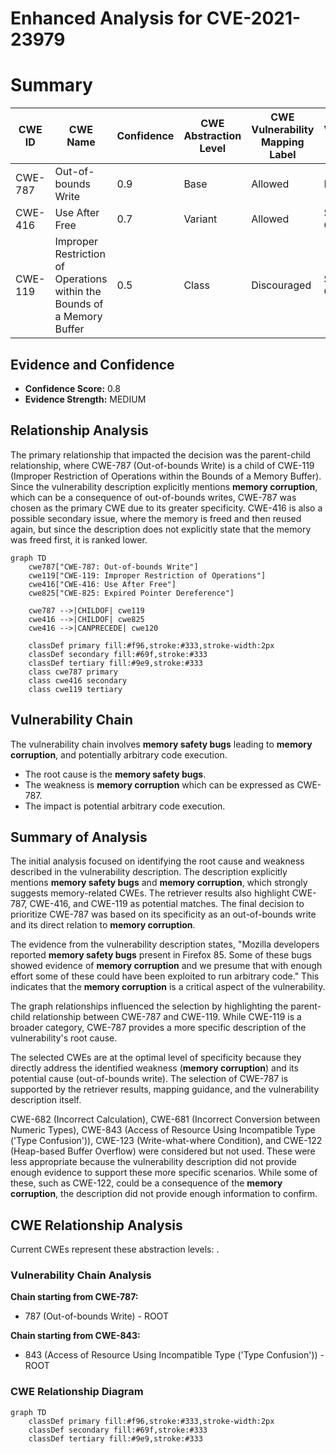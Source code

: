 # Enhanced Analysis for CVE-2021-23979

# Summary
| CWE ID | CWE Name | Confidence | CWE Abstraction Level | CWE Vulnerability Mapping Label | CWE-Vulnerability Mapping Notes |
|---|---|---|---|---|---|
| CWE-787 | Out-of-bounds Write | 0.9 | Base | Allowed | Primary CWE |
| CWE-416 | Use After Free | 0.7 | Variant | Allowed | Secondary Candidate |
| CWE-119 | Improper Restriction of Operations within the Bounds of a Memory Buffer | 0.5 | Class | Discouraged | Secondary Candidate |

## Evidence and Confidence

*   **Confidence Score:** 0.8
*   **Evidence Strength:** MEDIUM

## Relationship Analysis
The primary relationship that impacted the decision was the parent-child relationship, where CWE-787 (Out-of-bounds Write) is a child of CWE-119 (Improper Restriction of Operations within the Bounds of a Memory Buffer). Since the vulnerability description explicitly mentions **memory corruption**, which can be a consequence of out-of-bounds writes, CWE-787 was chosen as the primary CWE due to its greater specificity. CWE-416 is also a possible secondary issue, where the memory is freed and then reused again, but since the description does not explicitly state that the memory was freed first, it is ranked lower.

```mermaid
graph TD
    cwe787["CWE-787: Out-of-bounds Write"]
    cwe119["CWE-119: Improper Restriction of Operations"]
    cwe416["CWE-416: Use After Free"]
    cwe825["CWE-825: Expired Pointer Dereference"]
    
    cwe787 -->|CHILDOF| cwe119
    cwe416 -->|CHILDOF| cwe825
    cwe416 -->|CANPRECEDE| cwe120

    classDef primary fill:#f96,stroke:#333,stroke-width:2px
    classDef secondary fill:#69f,stroke:#333
    classDef tertiary fill:#9e9,stroke:#333
    class cwe787 primary
    class cwe416 secondary
    class cwe119 tertiary
```

## Vulnerability Chain
The vulnerability chain involves **memory safety bugs** leading to **memory corruption**, and potentially arbitrary code execution.
  - The root cause is the **memory safety bugs**.
  - The weakness is **memory corruption** which can be expressed as CWE-787.
  - The impact is potential arbitrary code execution.

## Summary of Analysis
The initial analysis focused on identifying the root cause and weakness described in the vulnerability description. The description explicitly mentions **memory safety bugs** and **memory corruption**, which strongly suggests memory-related CWEs. The retriever results also highlight CWE-787, CWE-416, and CWE-119 as potential matches. The final decision to prioritize CWE-787 was based on its specificity as an out-of-bounds write and its direct relation to **memory corruption**.

The evidence from the vulnerability description states, "Mozilla developers reported **memory safety bugs** present in Firefox 85. Some of these bugs showed evidence of **memory corruption** and we presume that with enough effort some of these could have been exploited to run arbitrary code." This indicates that the **memory corruption** is a critical aspect of the vulnerability.

The graph relationships influenced the selection by highlighting the parent-child relationship between CWE-787 and CWE-119. While CWE-119 is a broader category, CWE-787 provides a more specific description of the vulnerability's root cause.

The selected CWEs are at the optimal level of specificity because they directly address the identified weakness (**memory corruption**) and its potential cause (out-of-bounds write). The selection of CWE-787 is supported by the retriever results, mapping guidance, and the vulnerability description itself.

CWE-682 (Incorrect Calculation), CWE-681 (Incorrect Conversion between Numeric Types), CWE-843 (Access of Resource Using Incompatible Type ('Type Confusion')), CWE-123 (Write-what-where Condition), and CWE-122 (Heap-based Buffer Overflow) were considered but not used. These were less appropriate because the vulnerability description did not provide enough evidence to support these more specific scenarios. While some of these, such as CWE-122, could be a consequence of the **memory corruption**, the description did not provide enough information to confirm.


## CWE Relationship Analysis

Current CWEs represent these abstraction levels: .


### Vulnerability Chain Analysis

**Chain starting from CWE-787:**
- 787 (Out-of-bounds Write) - ROOT


**Chain starting from CWE-843:**
- 843 (Access of Resource Using Incompatible Type ('Type Confusion')) - ROOT



### CWE Relationship Diagram

```mermaid
graph TD
    classDef primary fill:#f96,stroke:#333,stroke-width:2px
    classDef secondary fill:#69f,stroke:#333
    classDef tertiary fill:#9e9,stroke:#333
```
